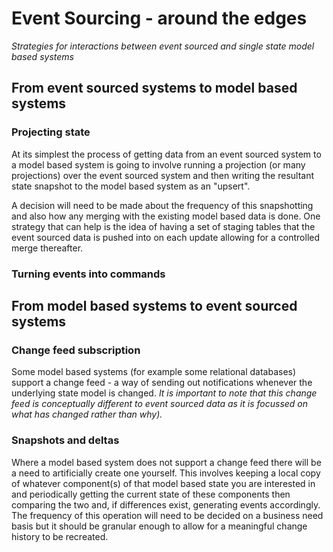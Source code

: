 # Event Sourcing - around the edges

_Strategies for interactions between event sourced and single state model based systems_

## From event sourced systems to model based systems

### Projecting state

At its simplest the process of getting data from an event sourced system to a model based system is going to involve running a projection (or many projections) over the event sourced system and then writing the resultant state snapshot to the model based system as an "upsert".

A decision will need to be made about the frequency of this snapshotting and also how any merging with the existing model based data is done.  One strategy that can help is the idea of having a set of staging tables that the event sourced data is pushed into on each update allowing for a controlled merge thereafter.

### Turning events into commands



## From model based systems to event sourced systems

### Change feed subscription

Some model based systems (for example some relational databases) support a change feed - a way of sending out notifications whenever the underlying state model is changed.  _It is important to note that this change feed is conceptually different to event sourced data as it is focussed on what has changed rather than why)._

### Snapshots and deltas

Where a model based system does not support a change feed there will be a need to artificially create one yourself.  This involves keeping a local copy of whatever component(s) of that model based state you are interested in and periodically getting the current state of these components then comparing the two and, if differences exist, generating events accordingly.  The frequency of this operation will need to be decided on a business need basis but it should be granular enough to allow for a meaningful change history to be recreated.
